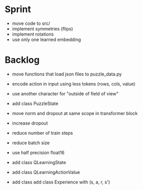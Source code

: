 # Sprint

- move code to src/
- implement symmetries (flips)
- implement rotations
- use only one learned embedding

# Backlog

- move functions that load json files to puzzle_data.py
- encode action in input using less tokens (rows, cols, value)
- use another character for "outside of field of view"
- add class PuzzleState
- move norm and dropout at same scope in transformer block
- increase dropout

- reduce number of train steps
- reduce batch size

- use half precision float16

- add class QLearningState
- add class QLearningActionValue

- add class add class Experience with (s, a, r, s')
